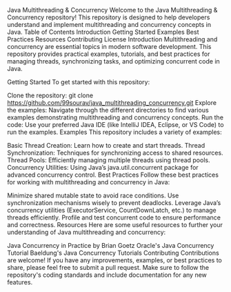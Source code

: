 Java Multithreading & Concurrency
Welcome to the Java Multithreading & Concurrency repository! This repository is designed to help developers understand and implement multithreading and concurrency concepts in Java.
Table of Contents
Introduction
Getting Started
Examples
Best Practices
Resources
Contributing
License
Introduction
Multithreading and concurrency are essential topics in modern software development. This repository provides practical examples, tutorials, and best practices for managing threads, synchronizing tasks, and optimizing concurrent code in Java.

Getting Started
To get started with this repository:

Clone the repository:
git clone https://github.com/99sourav/java_multithreading_concurrency.git
Explore the examples: Navigate through the different directories to find various examples demonstrating multithreading and concurrency concepts.
Run the code: Use your preferred Java IDE (like IntelliJ IDEA, Eclipse, or VS Code) to run the examples.
Examples
This repository includes a variety of examples:

Basic Thread Creation: Learn how to create and start threads.
Thread Synchronization: Techniques for synchronizing access to shared resources.
Thread Pools: Efficiently managing multiple threads using thread pools.
Concurrency Utilities: Using Java’s java.util.concurrent package for advanced concurrency control.
Best Practices
Follow these best practices for working with multithreading and concurrency in Java:

Minimize shared mutable state to avoid race conditions.
Use synchronization mechanisms wisely to prevent deadlocks.
Leverage Java’s concurrency utilities (ExecutorService, CountDownLatch, etc.) to manage threads efficiently.
Profile and test concurrent code to ensure performance and correctness.
Resources
Here are some useful resources to further your understanding of Java multithreading and concurrency:

Java Concurrency in Practice by Brian Goetz
Oracle's Java Concurrency Tutorial
Baeldung's Java Concurrency Tutorials
Contributing
Contributions are welcome! If you have any improvements, examples, or best practices to share, please feel free to submit a pull request. Make sure to follow the repository's coding standards and include documentation for any new features.
